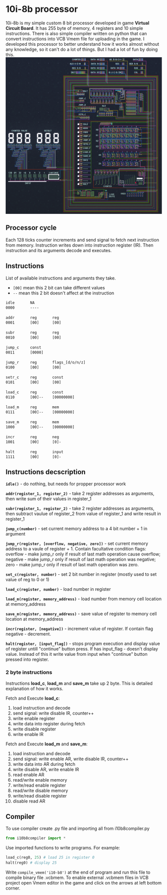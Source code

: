 # 10i-8b processor
10i-8b is my simple custom 8 bit processor developed in game **Virtual Circuit Board**.
It has 255 byte of memory, 4 registers and 10 simple instructions.
There is also simple compiler written on python that can convert instructions into VCB Vmem file for uploading in the game.
I developed this processor to better understand how it works almost without any knowledge, so it can't do a lot of things. But I had a lot of fun by doing this.
![i10-b8-processor.png](/img/i10-b8-processor.png)

## Processor cycle
Each 128 ticks counter increments and send signal to fetch next instruction from memory. Instruction writes down into instruction register (IR). Then instruction and its arguments decode and executes.

## Instructions
List of available instructions and arguments they take.
* ```[00]``` mean this 2 bit can take different values
* ```--``` mean this 2 bit doesn't affect at the instruction

```
idle       NA
0000       ----

addr       reg       reg
0001       [00]      [00]

subr       reg       reg
0010       [00]      [00]

jump_c     const
0011       [0000]

jump_r     reg       flags_[d/o/n/z]
0100       [00]      [00]

setr_c     reg       const
0101       [00]      [00]

load_c     reg       const
0110       [00]--    [00000000]

load_m     reg       mem
0111       [00]--    [00000000]

save_m     reg       mem
1000       [00]--    [00000000]

incr       reg       neg
1001       [00]      [0]-

halt       reg       input
1111       [00]      [0]-
```

## Instructions decscription
**```idle()```** - do nothing, but needs for propper processor work

**```addr(register_1, register_2)```** - take 2 register addresses as arguments, then write sum of their values in register_1

**```subr(register_1, register_2)```** - take 2 register addresses as arguments, then subtract vaulue of register_2 from value of register_1 and write result in register_1

**```jump_c(number)```** - set current memory address to a 4 bit number + 1 in argument

**```jump_r(register, [overflow, negative, zero])```** - set current memory address to a vaule of register + 1. Contain facultative condition flags: overflow - make jump_r only if result of last math operation cause overflow; negative - make jump_r only if result of last math operation was negative; zero - make jump_r only if result of last math operation was zero.

**```set_c(register, number)```** - set 2 bit number in register (mostly used to set value of reg to 0 or 1)

**```load_c(register, number)```** - load number in register

**```load_m(register, memory_address)```** - load number from memory cell location at memory_address

**```save_m(register, memory_address)```** - save value of register to memory cell location at memory_address

**```incr(register, [negative])```** - increment value of register. If contain flag negative - decrement.

**```halt(register, [input_flag])```** - stops program execution and display value of register untill "continue" button press. If has input_flag - doesn't display value. Instead of this it write value from input when "continue" button pressed into register.

### 2 byte instructions
Instructions **load_c**, **load_m** and **save_m** take up 2 byte. This is detailed explanation of how it works.

Fetch and Execute **load_c**:
1. load instruction and decode
2. send signal: write disable IR, counter++
3. write enable register
4. write data into register during fetch
5. write disable register
6. write enable IR

Fetch and Execute **load_m** and **save_m**:
1. load instruction and decode
2. send signal: write enable AR, write disable IR, counter++ 
3. write data into AR during fetch
4. write disable AR, write enable IR
5. read enable AR
6. read/write enable memory 
7. write/read enable register
8. read/write disable memory 
9. write/read disable register
10. disable read AR

## Compiler
To use compiler create .py file and importing all from i10b8compiler.py
``` py
from i10b8compiler import *
```
Use imported functions to write programs. For example:
``` py
load_c(reg0, 25) # load 25 in register 0
halt(reg0) # display 25
```
Write ```compile_vmem('i10-b8')``` at the end of program and run this file to compile binary file .vcbmem.
To enable external .vcbmem files in VCB project open Vmem editor in the game and click on the arrows at left bottom corner.